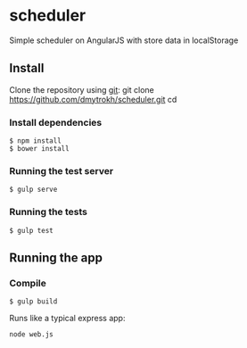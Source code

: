 # scheduler
Simple scheduler on AngularJS with store data in localStorage

## Install

Clone the repository using [git][git]:
    git clone https://github.com/dmytrokh/scheduler.git <new-folder-name>
    cd <new-folder-name>

### Install dependencies
    $ npm install
    $ bower install

### Running the test server
    $ gulp serve

### Running the tests  
    $ gulp test



## Running the app

### Compile
    $ gulp build

Runs like a typical express app:

    node web.js


[git]: http://git-scm.com/
